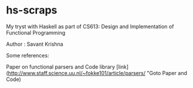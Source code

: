hs-scraps
=========

My tryst with Haskell as part of CS613: Design and Implementation of Functional Programming

Author : Savant Krishna

Some references:

Paper on functional parsers and Code library  [link](http://www.staff.science.uu.nl/~fokke101/article/parsers/ "Goto Paper and Code)

